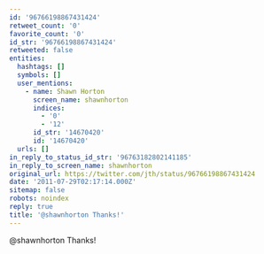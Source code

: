 ```yaml
---
id: '96766198867431424'
retweet_count: '0'
favorite_count: '0'
id_str: '96766198867431424'
retweeted: false
entities:
  hashtags: []
  symbols: []
  user_mentions:
    - name: Shawn Horton
      screen_name: shawnhorton
      indices:
        - '0'
        - '12'
      id_str: '14670420'
      id: '14670420'
  urls: []
in_reply_to_status_id_str: '96763182802141185'
in_reply_to_screen_name: shawnhorton
original_url: https://twitter.com/jth/status/96766198867431424
date: '2011-07-29T02:17:14.000Z'
sitemap: false
robots: noindex
reply: true
title: '@shawnhorton Thanks!'
---
```


@shawnhorton Thanks!